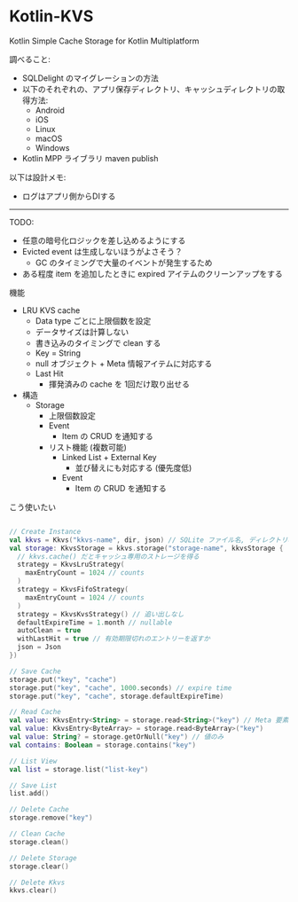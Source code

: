 # Kotlin-KVS

Kotlin Simple Cache Storage for Kotlin Multiplatform

調べること:

* SQLDelight のマイグレーションの方法
* 以下のそれぞれの、アプリ保存ディレクトリ、キャッシュディレクトリの取得方法:
  * Android
  * iOS
  * Linux
  * macOS
  * Windows
* Kotlin MPP ライブラリ maven publish

以下は設計メモ:

* ログはアプリ側からDIする

---

TODO:

* 任意の暗号化ロジックを差し込めるようにする
* Evicted event は生成しないほうがよさそう？
  * GC のタイミングで大量のイベントが発生するため
* ある程度 item を追加したときに expired アイテムのクリーンアップをする

機能

* LRU KVS cache
  * Data type ごとに上限個数を設定
  * データサイズは計算しない
  * 書き込みのタイミングで clean する
  * Key = String
  * null オブジェクト + Meta 情報アイテムに対応する
  * Last Hit
    * 揮発済みの cache を 1回だけ取り出せる
* 構造
  * Storage
    * 上限個数設定
    * Event
      * Item の CRUD を通知する
    * リスト機能 (複数可能)
      * Linked List + External Key
        * 並び替えにも対応する (優先度低)
      * Event
        * Item の CRUD を通知する

こう使いたい

```kotlin

// Create Instance
val kkvs = Kkvs("kkvs-name", dir, json) // SQLite ファイル名, ディレクトリ名
val storage: KkvsStorage = kkvs.storage("storage-name", kkvsStorage {
  // kkvs.cache() だとキャッシュ専用のストレージを得る
  strategy = KkvsLruStrategy(
    maxEntryCount = 1024 // counts
  )
  strategy = KkvsFifoStrategy(
    maxEntryCount = 1024 // counts
  )
  strategy = KkvsKvsStrategy() // 追い出しなし
  defaultExpireTime = 1.month // nullable
  autoClean = true
  withLastHit = true // 有効期限切れのエントリーを返すか
  json = Json
})

// Save Cache
storage.put("key", "cache")
storage.put("key", "cache", 1000.seconds) // expire time
storage.put("key", "cache", storage.defaultExpireTime)

// Read Cache
val value: KkvsEntry<String> = storage.read<String>("key") // Meta 要素あり
val value: KkvsEntry<ByteArray> = storage.read<ByteArray>("key")
val value: String? = storage.getOrNull("key") // 値のみ
val contains: Boolean = storage.contains("key")

// List View
val list = storage.list("list-key")

// Save List
list.add()

// Delete Cache
storage.remove("key")

// Clean Cache
storage.clean()

// Delete Storage
storage.clear()

// Delete Kkvs
kkvs.clear()

```

